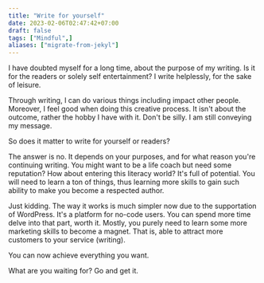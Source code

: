```yaml
---
title: "Write for yourself"
date: 2023-02-06T02:47:42+07:00
draft: false
tags: ["Mindful",]
aliases: ["migrate-from-jekyl"]
---
```

I have doubted myself for a long time, about the purpose of my writing. Is it for the readers or solely self entertainment? I write helplessly, for the sake of leisure. 
<!--more-->

Through writing, I can do various things including impact other people. Moreover, I feel good when doing this creative process. It isn't about the outcome, rather the hobby I have with it. Don't be silly. I am still conveying my message.

So does it matter to write for yourself or readers?

The answer is no. It depends on your purposes, and for what reason you're continuing writing. You might want to be a life coach but need some reputation? How about entering this literacy world? It's full of potential. You will need to learn a ton of things, thus learning more skills to gain such ability to make you become a respected author. 

Just kidding. The way it works is much simpler now due to the supportation of WordPress. It's a platform for no-code users. You can spend more time delve into that part, worth it. Mostly, you purely need to learn some more marketing skills to become a magnet. That is, able to attract more customers to your service (writing). 

You can now achieve everything you want. 

What are you waiting for? Go and get it. 